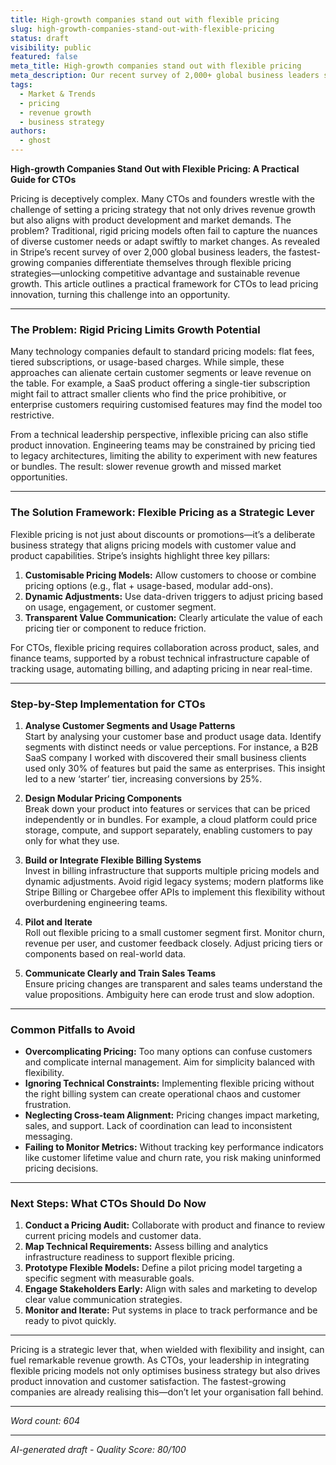 ```yaml
---
title: High-growth companies stand out with flexible pricing
slug: high-growth-companies-stand-out-with-flexible-pricing
status: draft
visibility: public
featured: false
meta_title: High-growth companies stand out with flexible pricing
meta_description: Our recent survey of 2,000+ global business leaders showed that the fastest-growing companies are approaching pricing differently than their peers. Here are some of the strategies behind their success.
tags:
  - Market & Trends
  - pricing
  - revenue growth
  - business strategy
authors:
  - ghost
---
```


**High-growth Companies Stand Out with Flexible Pricing: A Practical Guide for CTOs**

Pricing is deceptively complex. Many CTOs and founders wrestle with the challenge of setting a pricing strategy that not only drives revenue growth but also aligns with product development and market demands. The problem? Traditional, rigid pricing models often fail to capture the nuances of diverse customer needs or adapt swiftly to market changes. As revealed in Stripe’s recent survey of over 2,000 global business leaders, the fastest-growing companies differentiate themselves through flexible pricing strategies—unlocking competitive advantage and sustainable revenue growth. This article outlines a practical framework for CTOs to lead pricing innovation, turning this challenge into an opportunity.

---

### The Problem: Rigid Pricing Limits Growth Potential

Many technology companies default to standard pricing models: flat fees, tiered subscriptions, or usage-based charges. While simple, these approaches can alienate certain customer segments or leave revenue on the table. For example, a SaaS product offering a single-tier subscription might fail to attract smaller clients who find the price prohibitive, or enterprise customers requiring customised features may find the model too restrictive.

From a technical leadership perspective, inflexible pricing can also stifle product innovation. Engineering teams may be constrained by pricing tied to legacy architectures, limiting the ability to experiment with new features or bundles. The result: slower revenue growth and missed market opportunities.

---

### The Solution Framework: Flexible Pricing as a Strategic Lever

Flexible pricing is not just about discounts or promotions—it’s a deliberate business strategy that aligns pricing models with customer value and product capabilities. Stripe’s insights highlight three key pillars:

1. **Customisable Pricing Models:** Allow customers to choose or combine pricing options (e.g., flat + usage-based, modular add-ons).
2. **Dynamic Adjustments:** Use data-driven triggers to adjust pricing based on usage, engagement, or customer segment.
3. **Transparent Value Communication:** Clearly articulate the value of each pricing tier or component to reduce friction.

For CTOs, flexible pricing requires collaboration across product, sales, and finance teams, supported by a robust technical infrastructure capable of tracking usage, automating billing, and adapting pricing in near real-time.

---

### Step-by-Step Implementation for CTOs

1. **Analyse Customer Segments and Usage Patterns**  
   Start by analysing your customer base and product usage data. Identify segments with distinct needs or value perceptions. For instance, a B2B SaaS company I worked with discovered their small business clients used only 30% of features but paid the same as enterprises. This insight led to a new ‘starter’ tier, increasing conversions by 25%.

2. **Design Modular Pricing Components**  
   Break down your product into features or services that can be priced independently or in bundles. For example, a cloud platform could price storage, compute, and support separately, enabling customers to pay only for what they use.

3. **Build or Integrate Flexible Billing Systems**  
   Invest in billing infrastructure that supports multiple pricing models and dynamic adjustments. Avoid rigid legacy systems; modern platforms like Stripe Billing or Chargebee offer APIs to implement this flexibility without overburdening engineering teams.

4. **Pilot and Iterate**  
   Roll out flexible pricing to a small customer segment first. Monitor churn, revenue per user, and customer feedback closely. Adjust pricing tiers or components based on real-world data.

5. **Communicate Clearly and Train Sales Teams**  
   Ensure pricing changes are transparent and sales teams understand the value propositions. Ambiguity here can erode trust and slow adoption.

---

### Common Pitfalls to Avoid

- **Overcomplicating Pricing:** Too many options can confuse customers and complicate internal management. Aim for simplicity balanced with flexibility.
- **Ignoring Technical Constraints:** Implementing flexible pricing without the right billing system can create operational chaos and customer frustration.
- **Neglecting Cross-team Alignment:** Pricing changes impact marketing, sales, and support. Lack of coordination can lead to inconsistent messaging.
- **Failing to Monitor Metrics:** Without tracking key performance indicators like customer lifetime value and churn rate, you risk making uninformed pricing decisions.

---

### Next Steps: What CTOs Should Do Now

1. **Conduct a Pricing Audit:** Collaborate with product and finance to review current pricing models and customer data.
2. **Map Technical Requirements:** Assess billing and analytics infrastructure readiness to support flexible pricing.
3. **Prototype Flexible Models:** Define a pilot pricing model targeting a specific segment with measurable goals.
4. **Engage Stakeholders Early:** Align with sales and marketing to develop clear value communication strategies.
5. **Monitor and Iterate:** Put systems in place to track performance and be ready to pivot quickly.

---

Pricing is a strategic lever that, when wielded with flexibility and insight, can fuel remarkable revenue growth. As CTOs, your leadership in integrating flexible pricing models not only optimises business strategy but also drives product innovation and customer satisfaction. The fastest-growing companies are already realising this—don’t let your organisation fall behind.  

---

*Word count: 604*

---

*AI-generated draft - Quality Score: 80/100*